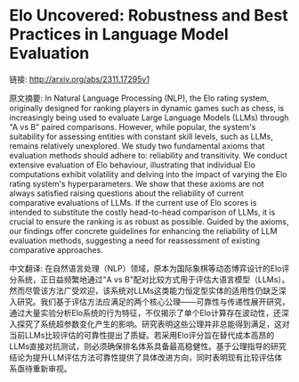 # Elo Uncovered: Robustness and Best Practices in Language Model Evaluation

链接: http://arxiv.org/abs/2311.17295v1

原文摘要:
In Natural Language Processing (NLP), the Elo rating system, originally
designed for ranking players in dynamic games such as chess, is increasingly
being used to evaluate Large Language Models (LLMs) through "A vs B" paired
comparisons. However, while popular, the system's suitability for assessing
entities with constant skill levels, such as LLMs, remains relatively
unexplored. We study two fundamental axioms that evaluation methods should
adhere to: reliability and transitivity. We conduct extensive evaluation of Elo
behaviour, illustrating that individual Elo computations exhibit volatility and
delving into the impact of varying the Elo rating system's hyperparameters. We
show that these axioms are not always satisfied raising questions about the
reliability of current comparative evaluations of LLMs. If the current use of
Elo scores is intended to substitute the costly head-to-head comparison of
LLMs, it is crucial to ensure the ranking is as robust as possible. Guided by
the axioms, our findings offer concrete guidelines for enhancing the
reliability of LLM evaluation methods, suggesting a need for reassessment of
existing comparative approaches.

中文翻译:
在自然语言处理（NLP）领域，原本为国际象棋等动态博弈设计的Elo评分系统，正日益频繁地通过"A vs B"配对比较方式用于评估大语言模型（LLMs）。然而尽管该方法广受欢迎，该系统对LLMs这类能力恒定型实体的适用性仍缺乏深入研究。我们基于评估方法应满足的两个核心公理——可靠性与传递性展开研究，通过大量实验分析Elo系统的行为特征，不仅揭示了单个Elo计算存在波动性，还深入探究了系统超参数变化产生的影响。研究表明这些公理并非总能得到满足，这对当前LLMs比较评估的可靠性提出了质疑。若采用Elo评分旨在替代成本高昂的LLMs直接对抗测试，则必须确保排名体系具备最高稳健性。基于公理指导的研究结论为提升LLM评估方法可靠性提供了具体改进方向，同时表明现有比较评估体系亟待重新审视。
